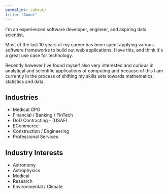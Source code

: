 ```yaml
---
permalink: /about/
title: "About"
---
```


I'm an experienced software developer, engineer, and aspiring data scientist.

Most of the last 10 years of my career has been spent applying various software frameworks to build out web applications. I love this, and think it's a great use case for technology.

Recently however I've found myself also very interested and curious in analytical and scientific applications of computing and because of this I am currently in the process of shifting my skills sets towards mathematics, statistics and data.

## Industries

- Medical GPO
- Financial / Banking / FinTech
- DoD Contracting - (USAF)
- ECommerce
- Construction / Engineering
- Professional Services

## Industry Interests

- Astronomy
- Astrophysics
- Medical
- Research
- Environmental / Climate
